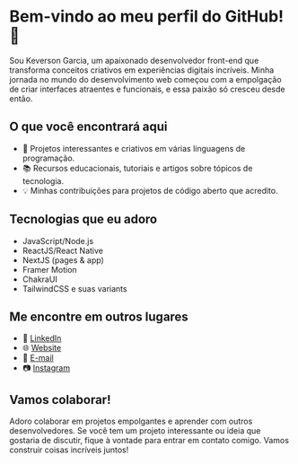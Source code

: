 # Bem-vindo ao meu perfil do GitHub! 👋

Sou Keverson Garcia, um apaixonado desenvolvedor front-end que transforma conceitos criativos em experiências digitais incríveis. Minha jornada no mundo do desenvolvimento web começou com a empolgação de criar interfaces atraentes e funcionais, e essa paixão só cresceu desde então.

## O que você encontrará aqui

- 🚀 Projetos interessantes e criativos em várias linguagens de programação.
- 📚 Recursos educacionais, tutoriais e artigos sobre tópicos de tecnologia.
- 💡 Minhas contribuições para projetos de código aberto que acredito.

## Tecnologias que eu adoro

- JavaScript/Node.js
- ReactJS/React Native
- NextJS (pages & app)
- Framer Motion
- ChakraUI
- TailwindCSS e suas variants

## Me encontre em outros lugares

- 💼 [LinkedIn](https://www.linkedin.com/in/keversongarcia)
- 🌐 [Website](https://keversongarcia.vercel.app)
- 📧 [E-mail](garciakeverson@hotmail.com)
- 📷 [Instagram](https://www.instagram.com/garciakeverson)

## Vamos colaborar!

Adoro colaborar em projetos empolgantes e aprender com outros desenvolvedores. Se você tem um projeto interessante ou ideia que gostaria de discutir, fique à vontade para entrar em contato comigo. Vamos construir coisas incríveis juntos!

